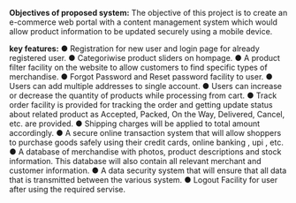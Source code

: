 **Objectives of proposed system:**
The objective of this project is to create an e-commerce web portal with a content management system which would allow product information to be updated securely using a mobile device. 

**key features:**
● Registration for new user and login page for already registered user.
● Categoriwise product sliders on hompage. 
● A product filter facility on the website to allow customers to find specific types of merchandise.
● Forgot Password and Reset password facility to user.
● Users can add multiple addresses to single account.
● Users can increase or decrease the quantity of products while processing from cart.
● Track order facility is provided for tracking the order and getting update status about related product as Accepted, Packed, On the Way, Delivered, Cancel, etc. are provided. 
● Shipping charges will be applied to total amount accordingly.
● A secure online transaction system that will allow shoppers to purchase goods safely using their credit cards, online banking , upi , etc. 
● A database of merchandise with photos, product descriptions and stock information. This database will also contain all relevant merchant and customer information. 
● A data security system that will ensure that all data that is transmitted between the various system.
● Logout Facility for user after using the required servise.
